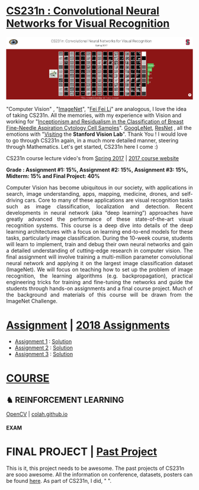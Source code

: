 # [CS231n : Convolutional Neural Networks for Visual Recognition](https://cs231n.github.io/)

<img src="https://github.com/SKKSaikia/CS231n_CNN/blob/master/cs231n.PNG">

"Computer Vision" , "[ImageNet](http://www.image-net.org/)", "[Fei Fei Li](http://vision.stanford.edu/feifeili/)" are analogous, I love the idea of taking CS231n. All the memories, with my experience with Vision and working for "[Inceptionism and Residualism in the Classification of Breast Fine-Needle Aspiration Cytology Cell Samples](https://software.intel.com/en-us/download/inceptionism-and-residualism-in-the-classification-of-breast-fine-needle-aspiration)". [GoogLeNet](https://github.com/SKKSaikia/CNN-GoogLeNet), [ResNet](https://github.com/SKKSaikia/CNN-ResNet) , all the emotions with "[Visiting](https://photos.app.goo.gl/s5SDUFTUJnechLea8) the <b>Stanford Vision Lab</b>". Thank You ! I would love to go through CS231n again, in a much more detailed manner, steering through Mathematics. Let's get started, CS231n here I come :)

CS231n course lecture video's from [Spring 2017](https://www.youtube.com/watch?v=vT1JzLTH4G4&list=PL3FW7Lu3i5JvHM8ljYj-zLfQRF3EO8sYv) | [2017 course website](http://cs231n.stanford.edu/2017/) 

<b> Grade : Assignment #1: 15%, Assignment #2: 15%, Assignment #3: 15%, Midterm: 15% and Final Project: 40%</b>

<p align="justify">Computer Vision has become ubiquitous in our society, with applications in search, image understanding, apps, mapping, medicine, drones, and self-driving cars. Core to many of these applications are visual recognition tasks such as image classification, localization and detection. Recent developments in neural network (aka “deep learning”) approaches have greatly advanced the performance of these state-of-the-art visual recognition systems. This course is a deep dive into details of the deep learning architectures with a focus on learning end-to-end models for these tasks, particularly image classification. During the 10-week course, students will learn to implement, train and debug their own neural networks and gain a detailed understanding of cutting-edge research in computer vision. The final assignment will involve training a multi-million parameter convolutional neural network and applying it on the largest image classification dataset (ImageNet). We will focus on teaching how to set up the problem of image recognition, the learning algorithms (e.g. backpropagation), practical engineering tricks for training and fine-tuning the networks and guide the students through hands-on assignments and a final course project. Much of the background and materials of this course will be drawn from the ImageNet Challenge. </p>

# [Assignment](http://cs231n.stanford.edu/2017/assignments.html) | [2018 Assignments](https://cs231n.github.io/)

- [Assignment 1](http://cs231n.github.io/assignments2017/assignment1/) : [Solution](https://github.com/Burton2000/CS231n-2017/tree/master/assignment1)
- [Assignment 2](http://cs231n.github.io/assignments2017/assignment2/) : [Solution](https://github.com/Burton2000/CS231n-2017/tree/master/assignment2)
- [Assignment 3](http://cs231n.github.io/assignments2017/assignment3/) : [Solution](https://github.com/Burton2000/CS231n-2017/tree/master/assignment3)

# [COURSE](http://cs231n.stanford.edu/2017/syllabus.html)

<h2><b> ♞ REINFORCEMENT LEARNING </b></h2> 

[OpenCV](https://opencv.org/) | [colah.github.io](http://colah.github.io/)

#### EXAM

# FINAL PROJECT | [Past Project](http://cs231n.stanford.edu/2017/project.html)

This is it, this project needs to be awesome. The past projects of CS231n are sooo awesome. All the information on conference, datasets, posters can be found [here](http://cs231n.stanford.edu/2017/project.html). As part of CS231n, I did, " ".
